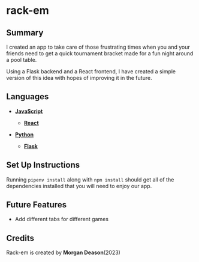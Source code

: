 # rack-em


## Summary

I created an app to take care  of those frustrating times when you and your friends need to get a quick tournament bracket made for a fun night around a pool table.

Using a Flask backend and a React frontend, I have created a simple version of this idea with hopes of improving it in the future.

## Languages

* **[JavaScript](https://developer.mozilla.org/en-US/docs/Web/JavaScript)**
    * **[React](https://react.dev/)**

* **[Python]()**
    * **[Flask]()**

## Set Up Instructions

Running  ```pipenv install``` along with ```npm install``` should get all of the dependencies installed that you will need to enjoy our app.

## Future Features

- Add different tabs for different games

## Credits

Rack-em is created by **Morgan Deason**(2023)
